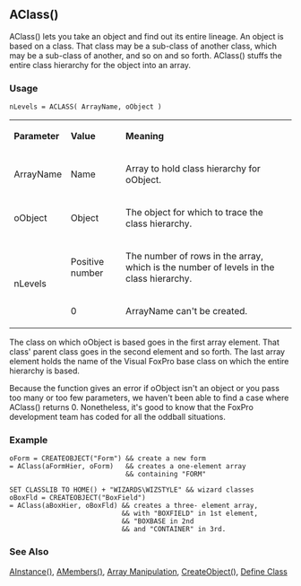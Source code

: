 ## AClass()

AClass() lets you take an object and find out its entire lineage. An object is based on a class. That class may be a sub-class of another class, which may be a sub-class of another, and so on and so forth. AClass() stuffs the entire class hierarchy for the object into an array.

### Usage

```foxpro
nLevels = ACLASS( ArrayName, oObject )
```
<table>
<tr>
  <td>
  <p><b>Parameter</b></p>
  </td>
  <td>
  <p><b>Value</b></p>
  </td>
  <td>
  <p><b>Meaning</b></p>
  </td>
 </tr>
<tr>
  <td>
  <p>ArrayName</p>
  </td>
  <td>
  <p>Name</p>
  </td>
  <td>
  <p>Array to hold class hierarchy for oObject.</p>
  </td>
 </tr>
<tr>
  <td>
  <p>oObject</p>
  </td>
  <td>
  <p>Object</p>
  </td>
  <td>
  <p>The object for which to trace the class hierarchy.</p>
  </td>
 </tr>
<tr>
  <td rowspan="2">
  <p>nLevels</p>
  </td>
  <td>
  <p>Positive number</p>
  </td>
  <td>
  <p>The number of rows in the array, which is the number of levels in the class hierarchy.</p>
  </td>
 </tr>
<tr>
  <td>
  <p>0</p>
  </td>
  <td>
  <p>ArrayName can't be created.</p>
  </td>
 </tr>
</table>

The class on which oObject is based goes in the first array element. That class' parent class goes in the second element and so forth. The last array element holds the name of the Visual FoxPro base class on which the entire hierarchy is based.

Because the function gives an error if oObject isn't an object or you pass too many or too few parameters, we haven't been able to find a case where AClass() returns 0. Nonetheless, it's good to know that the FoxPro development team has coded for all the oddball situations.

### Example

```foxpro
oForm = CREATEOBJECT("Form") && create a new form
= AClass(aFormHier, oForm)   && creates a one-element array
                             && containing "FORM"

SET CLASSLIB TO HOME() + "WIZARDS\WIZSTYLE" && wizard classes
oBoxFld = CREATEOBJECT("BoxField")
= AClass(aBoxHier, oBoxFld) && creates a three- element array,
                            && with "BOXFIELD" in 1st element,
                            && "BOXBASE in 2nd
                            && and "CONTAINER" in 3rd.
```
### See Also

[AInstance()](s4g291.md), [AMembers()](s4g286.md), [Array Manipulation](s4g282.md), [CreateObject()](s4g347.md), [Define Class](s4g351.md)